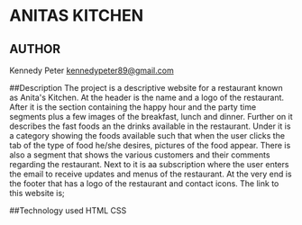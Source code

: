 # ANITAS KITCHEN
## AUTHOR
Kennedy Peter
kennedypeter89@gmail.com


##Description
The project is a descriptive website for a restaurant known as Anita's Kitchen. At the header is the name and a logo of the restaurant. After it is the section containing the happy hour and the party time segments plus a few images of the breakfast, lunch and dinner. Further on it describes the fast foods an the drinks available in the restaurant. Under it is a category showing the foods available such that when the user clicks the tab of the type of food he/she desires, pictures of the food appear. There is also a segment that shows the various customers and their comments regarding the restaurant. Next to it is aa subscription where the user enters the email to receive updates and menus of the restaurant. At the very end is the footer that has a logo of the restaurant and contact icons.
The link to this website is;

##Technology used
HTML
CSS
